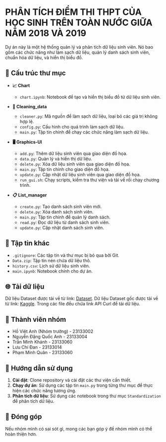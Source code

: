 # PHÂN TÍCH ĐIỂM THI THPT CỦA HỌC SINH TRÊN TOÀN NƯỚC GIỮA NĂM 2018 VÀ 2019

Dự án này là một hệ thống quản lý và phân tích dữ liệu sinh viên. Nó bao gồm các chức năng như làm sạch dữ liệu, quản lý danh sách sinh viên, chuẩn hóa dữ liệu, và hiển thị biểu đồ.

## 📁 Cấu trúc thư mục

- **📈 Chart**

  - `chart.ipynb`: Notebook để tạo và hiển thị biểu đồ từ dữ liệu sinh viên.
- **🧹 Cleaning_data**

  - `cleaner.py`: Mã nguồn để làm sạch dữ liệu, loại bỏ các giá trị không hợp lệ.
  - `config.py`: Cấu hình cho quá trình làm sạch dữ liệu.
  - `main.py`: Tập tin chính để chạy các chức năng làm sạch dữ liệu.
- **🖥️ Graphics-UI**

  - `add.py`: Thêm dữ liệu sinh viên qua giao diện đồ họa.
  - `data.py`: Quản lý và hiển thị dữ liệu.
  - `delete.py`: Xóa dữ liệu sinh viên qua giao diện đồ họa.
  - `main.py`: Tập tin chính cho giao diện đồ họa.
  - `update.py`: Cập nhật dữ liệu sinh viên qua giao diện đồ họa.
  - `run_gui.sh`: Chạy scripts, kiểm tra thư viện  và tải về rồi chạy chương trình.
- **📋 List_manager**

  - `create.py`: Tạo danh sách sinh viên mới.
  - `delete.py`: Xóa danh sách sinh viên.
  - `main.py`: Tập tin chính để quản lý danh sách.
  - `read.py`: Đọc dữ liệu từ danh sách sinh viên.
  - `update.py`: Cập nhật danh sách sinh viên.

## 📄 Tập tin khác

- `.gitignore`: Các tập tin và thư mục bị bỏ qua bởi Git.
- `Data.zip`: Tập tin nén chứa dữ liệu thô.
- `history.csv`: Lịch sử dữ liệu sinh viên.
- `main.ipynb`: Notebook chính cho dự án.

## 🌐 Tải dữ liệu

Dữ liệu Dataset được tải về từ link: [Dataset](https://andyanh.id.vn/index.php/s/R87b2JJT96ZiysQ).
Dữ liệu Dataset gốc được tải về từ link: [Kaggle](https://www.kaggle.com/datasets/phuc16102001/vietnam-highschool-exam-2017-to-2021).
Trong các file đều chứa link API Curl để tải dữ liệu.

## 👥 Thành viên nhóm

- Hồ Việt Anh (Nhóm trưởng) - 23133002
- Nguyễn Đặng Quốc Anh - 23133004
- Trần Minh Khánh - 23133060
- Lưu Chí Đan - 23133014
- Phạm Minh Quân - 23133060

## 🚀 Hướng dẫn sử dụng

1. **Cài đặt**: Clone repository và cài đặt các thư viện cần thiết.
2. **Chạy dự án**: Sử dụng các tập tin `main.py` trong từng thư mục để thực hiện các chức năng tương ứng.
3. **Phân tích dữ liệu**: Sử dụng các notebook trong thư mục `Standardization` để phân tích dữ liệu.

## 🤝 Đóng góp

Nếu nhóm mình có sai sót gì, mong các bạn góp ý để nhóm mình có thể hoàn thiện hơn.
